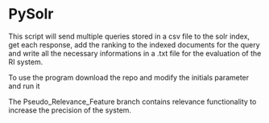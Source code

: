 # PySolr

This script will send multiple queries stored in a csv file to the solr index, 
get each response, add the ranking to the indexed documents for the query
and write all the necessary informations in a .txt file for the evaluation of the RI system.

To use the program download the repo and modify the initials parameter and run it

The Pseudo_Relevance_Feature branch contains relevance functionality to increase the precision of
the system.